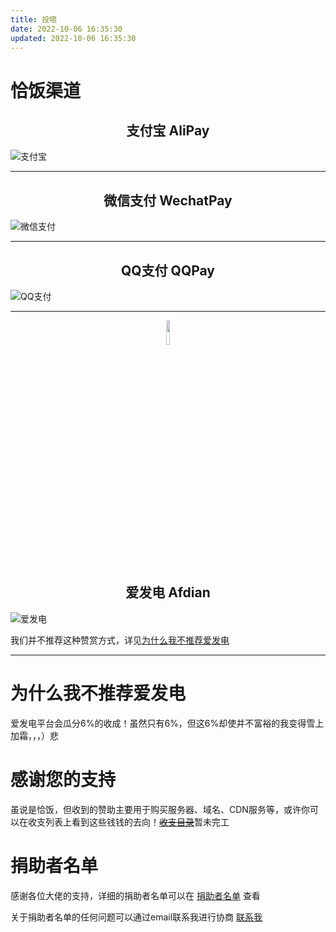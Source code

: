 ```yaml
---
title: 投喂
date: 2022-10-06 16:35:30
updated: 2022-10-06 16:35:30
---
```

# 恰饭渠道

<p align="center"><i class="ri-alipay-line ri-3x" style="color:#00A1E9"></i><h2 style="text-align:center">支付宝 AliPay</h2></p>

![支付宝](https://assets.tnxg.whitenuo.cn/images/donate/alipay-qrcode.png)

---
<p align="center"><i class="ri-wechat-pay-line ri-3x" style="color:#07C160"></i><h2 style="text-align:center">微信支付 WechatPay</h2></p>

![微信支付](https://assets.tnxg.whitenuo.cn/images/donate/wechatpay-qrcode.png)

---
<p align="center"><i class="ri-qq-line ri-3x" style="color:#EB1923"></i><h2 style="text-align:center">QQ支付 QQPay</h2></p>

![QQ支付](https://assets.tnxg.whitenuo.cn/images/donate/qqpay-qrcode.png)

---
<p align="center"><img src="https://assets.tnxg.whitenuo.cn/images/icons/other/afdian_logo.png" width="10%" /><h2 style="text-align:center">爱发电 Afdian</h2></p>

![爱发电](https://assets.tnxg.whitenuo.cn/images/donate/afdian-qrcode.png)

我们并不推荐这种赞赏方式，详见[为什么我不推荐爱发电](#为什么我不推荐爱发电)

---
# 为什么我不推荐爱发电
爱发电平台会瓜分6%的收成！虽然只有6%，但这6%却使并不富裕的我变得雪上加霜，，，）悲

# 感谢您的支持

虽说是恰饭，但收到的赞助主要用于购买服务器、域名、CDN服务等，或许你可以在收支列表上看到这些钱钱的去向！~~[收支目录](./bill.html)~~暂未完工

# 捐助者名单

感谢各位大佬的支持，详细的捐助者名单可以在 [捐助者名单](./sponsors.html) 查看

关于捐助者名单的任何问题可以通过email联系我进行协商 [联系我](/about/#联系方式)